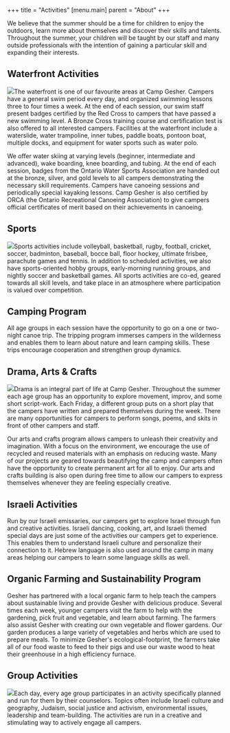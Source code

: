 +++
title = "Activities"
[menu.main]
parent = "About"
+++

We believe that the summer should be a time for children to enjoy the outdoors, learn more about themselves and discover their skills and talents. Throughout the summer, your children will be taught by our staff and many outside professionals with the intention of gaining a particular skill and expanding their interests.

## Waterfront Activities
<img src="/images/7K4T3850-450x300.jpg" class="float-right rounded ml-4 mb-4">The waterfront is one of our favourite areas at Camp Gesher. Campers have a general swim period every day, and organized swimming lessons three to four times a week. At the end of each session, our swim staff present badges certified by the Red Cross to campers that have passed a new swimming level. A Bronze Cross training course and certification test is also offered to all interested campers. Facilities at the waterfront include a waterslide, water trampoline, inner tubes, paddle boats, pontoon boat, multiple docks, and equipment for water sports such as water polo.

We offer water skiing at varying levels (beginner, intermediate and advanced), wake boarding, knee boarding, and tubing. At the end of each session, badges from the Ontario Water Sports Association are handed out at the bronze, silver, and gold levels to all campers demonstrating the necessary skill requirements. Campers have canoeing sessions and periodically special kayaking lessons. Camp Gesher is also certified by ORCA (the Ontario Recreational Canoeing Association) to give campers official certificates of merit based on their achievements in canoeing.

## Sports
<img src="/images/IMG_3517-450x300.jpg" class="float-left rounded mr-4">Sports activities include volleyball, basketball, rugby, football, cricket, soccer, badminton, baseball, bocce ball, floor hockey, ultimate frisbee, parachute games and tennis. In addition to scheduled activities, we also have sports-oriented hobby groups, early-morning running groups, and nightly soccer and basketball games. All sports activities are co-ed, geared towards all skill levels, and take place in an atmosphere where participation is valued over competition.

## Camping Program
All age groups in each session have the opportunity to go on a one or two-night canoe trip. The tripping program immerses campers in the wilderness and enables them to learn about nature and learn camping skills. These trips encourage cooperation and strengthen group dynamics.

## Drama, Arts & Crafts

<img src="/images/IMG_3558-450x300.jpg" class="float-right rounded ml-4 mb-4">Drama is an integral part of life at Camp Gesher. Throughout the summer each age group has an opportunity to explore movement, improv, and some short script-work. Each Friday, a different group puts on a short play that the campers have written and prepared themselves during the week. There are many opportunities for campers to perform songs, poems, and skits in front of other campers and staff.

Our arts and crafts program allows campers to unleash their creativity and imagination. With a focus on the environment, we encourage the use of recycled and reused materials with an emphasis on reducing waste. Many of our projects are geared towards beautifying the camp and campers often have the opportunity to create permanent art for all to enjoy. Our arts and crafts building is also open during free time to allow our campers to express themselves whenever they are feeling especially creative.

## Israeli Activities
Run by our Israeli emissaries, our campers get to explore Israel through fun and creative activities. Israeli dancing, cooking, art, and Israeli themed special days are just some of the activities our campers get to experience. This enables them to understand Israeli culture and personalize their connection to it. Hebrew language is also used around the camp in many areas helping our campers to learn some language skills as well.

## Organic Farming and Sustainability Program
Gesher has partnered with a local organic farm to help teach the campers about sustainable living and provide Gesher with delicious produce. Several times each week, younger campers visit the farm to help with the gardening, pick fruit and vegetable, and learn about farming. The farmers also assist Gesher with creating our own vegetable and flower gardens. Our garden produces a large variety of vegetables and herbs which are used to prepare meals. To minimize Gesher's ecological-footprint, the farmers take all of our food waste to feed to their pigs and use our waste wood to heat their greenhouse in a high efficiency furnace.

## Group Activities
<img src="/images/IMG_3896-450x300.jpg" class="float-left rounded mr-4 mb-4 clearfix">Each day, every age group participates in an activity specifically planned and run for them by their counselors. Topics often include Israeli culture and geography, Judaism, social justice and activism, environmental issues, leadership and team-building. The activities are run in a creative and stimulating way to actively engage all campers.